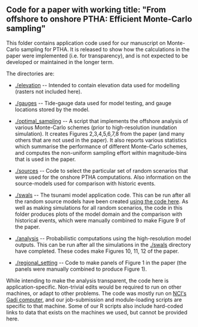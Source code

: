 Code for a paper with working title: "From offshore to onshore PTHA: Efficient Monte-Carlo sampling"
-----------------------------------------------------------------------------------------------------

This folder contains application code used for our manuscript on Monte-Carlo sampling for PTHA. It is released to show how the calculations in the paper were implemented (i.e. for transparency), and is not expected to be developed or maintained in the longer term.

The directories are:

* [./elevation](./gauges) -- Intended to contain elevation data used for modelling (rasters not included here).

* [./gauges](./gauges) -- Tide-gauge data used for model testing, and gauge locations stored by the model.

* [./optimal_sampling](./optimal_sampling) -- A script that implements the offshore analysis of various Monte-Carlo schemes (prior to high-resolution inundation simulation). It creates Figures 2,3,4,5,6,7,8 from the paper (and many others that are not used in the paper). It also reports various statistics which summarise the performance of different Monte-Carlo schemes, and computes the non-uniform sampling effort within magnitude-bins that is used in the paper. 

* [./sources](./sources) -- Code to select the particular set of random scenarios that were used for the onshore PTHA computations. Also information on the source-models used for comparison with historic events.

* [./swals](./swals) -- The tsunami model application code. This can be run after all the random source models have been created [using the code here](./sources/random/). As well as making simulations for all random scenarios, the code in this folder produces plots of the model domain and the comparison with historical events, which were manually combined to make Figure 9 of the paper.

* [./analysis](./analysis) -- Probabilistic computations using the high-resolution model outputs. This can be run after all the simulations in the [./swals](./swals) directory have completed. These codes make Figures 10, 11, 12 of the paper.

* [./regional_setting](./regional_setting) -- Code to make panels of Figure 1 in the paper (the panels were manually combined to produce Figure 1).

While intending to make the analysis transparent, the code here is application-specific. Non-trivial edits would be required to run on other machines, or adapt to other problems. The code was mostly run on [NCI's Gadi computer](https://nci.org.au/our-systems/hpc-systems), and our job-submission and module-loading scripts are specific to that machine. Some of our R scripts also include hard-coded links to data that exists on the machines we used, but cannot be provided here. 
